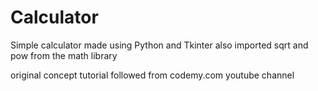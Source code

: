 # Calculator
Simple calculator made using Python and Tkinter
also imported sqrt and pow from the math library

original concept tutorial followed from codemy.com youtube channel
